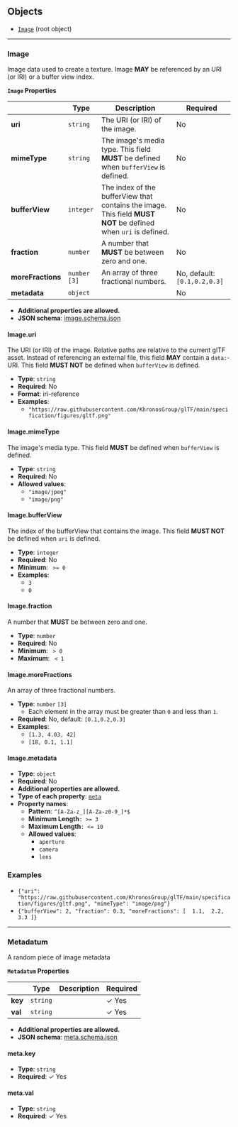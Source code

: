 ## Objects
* [`Image`](#reference-image) (root object)


---------------------------------------
<a name="reference-image"></a>
### Image

Image data used to create a texture. Image **MAY** be referenced by an URI (or IRI) or a buffer view index.

**`Image` Properties**

|   |Type|Description|Required|
|---|---|---|---|
|**uri**|`string`|The URI (or IRI) of the image.|No|
|**mimeType**|`string`|The image's media type. This field **MUST** be defined when `bufferView` is defined.|No|
|**bufferView**|`integer`|The index of the bufferView that contains the image. This field **MUST NOT** be defined when `uri` is defined.|No|
|**fraction**|`number`|A number that **MUST** be between zero and one.|No|
|**moreFractions**|`number` `[3]`|An array of three fractional numbers.|No, default: `[0.1,0.2,0.3]`|
|**metadata**|`object`||No|

* **Additional properties are allowed.**
* **JSON schema**: [image.schema.json](schema/image.schema.json)

#### Image.uri

The URI (or IRI) of the image.  Relative paths are relative to the current glTF asset.  Instead of referencing an external file, this field **MAY** contain a `data:`-URI. This field **MUST NOT** be defined when `bufferView` is defined.

* **Type**: `string`
* **Required**: No
* **Format**: iri-reference
* **Examples**:
    * `"https://raw.githubusercontent.com/KhronosGroup/glTF/main/specification/figures/gltf.png"`

#### Image.mimeType

The image's media type. This field **MUST** be defined when `bufferView` is defined.

* **Type**: `string`
* **Required**: No
* **Allowed values**:
    * `"image/jpeg"`
    * `"image/png"`

#### Image.bufferView

The index of the bufferView that contains the image. This field **MUST NOT** be defined when `uri` is defined.

* **Type**: `integer`
* **Required**: No
* **Minimum**: ` >= 0`
* **Examples**:
    * `3`
    * `0`

#### Image.fraction

A number that **MUST** be between zero and one.

* **Type**: `number`
* **Required**: No
* **Minimum**: ` > 0`
* **Maximum**: ` < 1`

#### Image.moreFractions

An array of three fractional numbers.

* **Type**: `number` `[3]`
    * Each element in the array must be greater than `0` and less than `1`.
* **Required**: No, default: `[0.1,0.2,0.3]`
* **Examples**:
    * `[1.3, 4.03, 42]`
    * `[18, 0.1, 1.1]`

#### Image.metadata

* **Type**: `object`
* **Required**: No
* **Additional properties are allowed.**
* **Type of each property**: [`meta`](#reference-meta)
* **Property names**:
    * **Pattern**: `^[A-Za-z_][A-Za-z0-9_]*$`
    * **Minimum Length**`: >= 3`
    * **Maximum Length**`: <= 10`
    * **Allowed values**:
        * `aperture`
        * `camera`
        * `lens`



### Examples

* `{"uri": "https://raw.githubusercontent.com/KhronosGroup/glTF/main/specification/figures/gltf.png", "mimeType": "image/png"}`
* `{"bufferView": 2, "fraction": 0.3, "moreFractions": [  1.1,  2.2,  3.3 ]}`




---------------------------------------
<a name="reference-meta"></a>
### Metadatum

A random piece of image metadata

**`Metadatum` Properties**

|   |Type|Description|Required|
|---|---|---|---|
|**key**|`string`|| &#10003; Yes|
|**val**|`string`|| &#10003; Yes|

* **Additional properties are allowed.**
* **JSON schema**: [meta.schema.json](schema/meta.schema.json)

#### meta.key

* **Type**: `string`
* **Required**:  &#10003; Yes

#### meta.val

* **Type**: `string`
* **Required**:  &#10003; Yes


